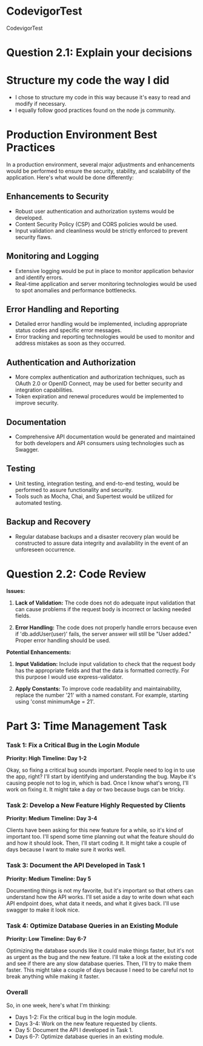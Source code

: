 # CodevigorTest
CodevigorTest

#  Question 2.1: Explain your decisions

# Structure my code the way I did

- I chose to structure my code in this way because it's easy to read and modify if necessary. 
- I equally follow good practices found on the node js community.

# Production Environment Best Practices

In a production environment, several major adjustments and enhancements would be performed to ensure the security, stability, and scalability of the application. Here's what would be done differently:

## Enhancements to Security

- Robust user authentication and authorization systems  would be developed.
- Content Security Policy (CSP) and CORS policies would be used.
- Input validation and cleanliness would be strictly enforced to prevent security flaws.

## Monitoring and Logging

- Extensive logging would be put in place to monitor application behavior and identify errors.
- Real-time application and server monitoring technologies would be used to spot anomalies and performance bottlenecks.

## Error Handling and Reporting

- Detailed error handling would be implemented, including appropriate status codes and specific error messages.
- Error tracking and reporting technologies would be used to monitor and address mistakes as soon as they occurred.

## Authentication and Authorization

- More complex authentication and authorization techniques, such as OAuth 2.0 or OpenID Connect, may be used for better security and integration capabilities.
- Token expiration and renewal procedures would be implemented to improve security.

## Documentation

- Comprehensive API documentation would be generated and maintained for both developers and API consumers using technologies such as Swagger.

## Testing

- Unit testing, integration testing, and end-to-end testing, would be performed to assure functionality and security.
- Tools such as Mocha, Chai, and Supertest would be utilized for automated testing.

## Backup and Recovery

- Regular database backups and a disaster recovery plan would be constructed to assure data integrity and availability in the event of an unforeseen occurrence.


# Question 2.2: Code Review

**Issues:**

1. **Lack of Validation:** The code does not do adequate input validation that can cause problems if the request body is incorrect or lacking needed fields.

2. **Error Handling:** The code does not properly handle errors because even  if 'db.addUser(user)' fails, the server answer will still be "User added." Proper error handling should be used.

**Potential Enhancements:**


1. **Input Validation:** Include input validation to check that the request body has the appropriate fields and that the data is formatted correctly. For this purpose I would use express-validator.

2. **Apply Constants:** To improve code readability and maintainability, replace the number '21' with a named constant. For example, starting using 'const minimumAge = 21'.


# Part 3: Time Management Task

### Task 1: Fix a Critical Bug in the Login Module
**Priority: High**
**Timeline: Day 1-2**

Okay, so fixing a critical bug sounds important. People need to log in to use the app, right? I'll start by identifying and understanding the bug. Maybe it's causing people not to log in, which is bad. Once I know what's wrong, I'll work on fixing it. It might take a day or two because bugs can be tricky.

### Task 2: Develop a New Feature Highly Requested by Clients
**Priority: Medium**
**Timeline: Day 3-4**

Clients have been asking for this new feature for a while, so it's kind of important too. I'll spend some time planning out what the feature should do and how it should look. Then, I'll start coding it. It might take a couple of days because I want to make sure it works well.

### Task 3: Document the API Developed in Task 1
**Priority: Medium**
**Timeline: Day 5**

Documenting things is not my favorite, but it's important so that others can understand how the API works. I'll set aside a day to write down what each API endpoint does, what data it needs, and what it gives back. I'll use swagger to make it look nice.

### Task 4: Optimize Database Queries in an Existing Module
**Priority: Low**
**Timeline: Day 6-7**

Optimizing the database sounds like it could make things faster, but it's not as urgent as the bug and the new feature. I'll take a look at the existing code and see if there are any slow database queries. Then, I'll try to make them faster. This might take a couple of days because I need to be careful not to break anything while making it faster.

### Overall

So, in one week, here's what I'm thinking:
- Days 1-2: Fix the critical bug in the login module.
- Days 3-4: Work on the new feature requested by clients.
- Day 5: Document the API I developed in Task 1.
- Days 6-7: Optimize database queries in an existing module.




